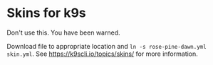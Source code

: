 # Skins for k9s

Don't use this. You have been warned.

Download file to appropriate location and `ln -s rose-pine-dawn.yml skin.yml`. See https://k9scli.io/topics/skins/ for more information.
